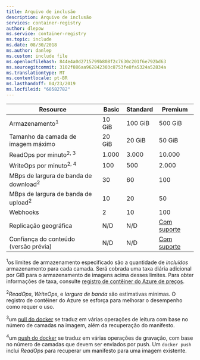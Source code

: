```yaml
---
title: Arquivo de inclusão
description: Arquivo de inclusão
services: container-registry
author: dlepow
ms.service: container-registry
ms.topic: include
ms.date: 08/30/2018
ms.author: danlep
ms.custom: include file
ms.openlocfilehash: 844e4a0d2715799b808f2c7630c201f6e792bd63
ms.sourcegitcommit: 3102f886aa962842303c8753fe8fa5324a52834a
ms.translationtype: MT
ms.contentlocale: pt-BR
ms.lasthandoff: 04/23/2019
ms.locfileid: "60582782"
---
```

| Resource | Basic | Standard | Premium |
|---|---|---|---|
| Armazenamento<sup>1</sup> | 10 GiB | 100 GiB| 500 GiB |
| Tamanho da camada de imagem máximo | 20 GiB | 20 GiB | 50 GiB |
| ReadOps por minuto<sup>2, 3</sup> | 1.000 | 3.000 | 10.000 |
| WriteOps por minuto<sup>2, 4</sup> | 100 | 500 | 2.000 |
| MBps de largura de banda de download<sup>2</sup> | 30 | 60 | 100 |
| MBps de largura de banda de upload<sup>2</sup> | 10 | 20 | 50 |
| Webhooks | 2 | 10 | 100 |
| Replicação geográfica | N/D | N/D | [Com suporte][geo-replication] |
| Confiança do conteúdo (versão prévia) | N/D | N/D | [Com suporte][content-trust] |

<sup>1</sup>os limites de armazenamento especificado são a quantidade de *incluídos* armazenamento para cada camada. Será cobrada uma taxa diária adicional por GiB para o armazenamento de imagens acima desses limites. Para obter informações de taxa, consulte [registro de contêiner do Azure de preços][pricing].

<sup>2</sup>*ReadOps*, *WriteOps*, e *largura de banda* são estimativas mínimas. O registro de contêiner do Azure se esforça para melhorar o desempenho como requer o uso.

<sup>3</sup>um [pull do docker](https://docs.docker.com/registry/spec/api/#pulling-an-image) se traduz em várias operações de leitura com base no número de camadas na imagem, além da recuperação do manifesto.

<sup>4</sup>um [push do docker](https://docs.docker.com/registry/spec/api/#pushing-an-image) se traduz em várias operações de gravação, com base no número de camadas que devem ser enviados por push. Um `docker push` inclui *ReadOps* para recuperar um manifesto para uma imagem existente.

<!-- LINKS - External -->
[pricing]: https://azure.microsoft.com/pricing/details/container-registry/

<!-- LINKS - Internal -->
[geo-replication]: ../articles/container-registry/container-registry-geo-replication.md
[content-trust]: ../articles/container-registry/container-registry-content-trust.md
